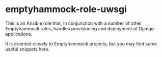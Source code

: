 # emptyhammock-role-uwsgi

This is an Ansible role that, in conjunction with a number of other Emptyhammock
roles, handles provisioning and deployment of Django applications.

It is oriented closely to Emptyhammock projects, but you may find some useful
snippets here.
